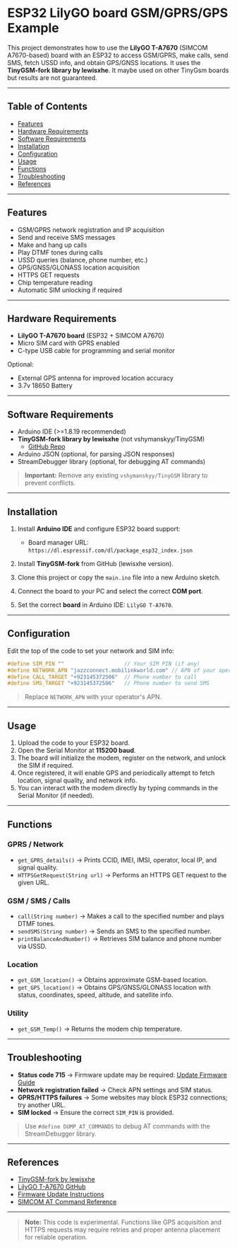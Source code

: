 # ESP32 LilyGO board GSM/GPRS/GPS Example

This project demonstrates how to use the **LilyGO T-A7670** (SIMCOM A7670-based) board with an ESP32 to access GSM/GPRS, make calls, send SMS, fetch USSD info, and obtain GPS/GNSS locations. It uses the **TinyGSM-fork library by lewisxhe**. It maybe used on other TinyGsm boards but results are not guaranteed.

---

## Table of Contents

* [Features](#features)
* [Hardware Requirements](#hardware-requirements)
* [Software Requirements](#software-requirements)
* [Installation](#installation)
* [Configuration](#configuration)
* [Usage](#usage)
* [Functions](#functions)
* [Troubleshooting](#troubleshooting)
* [References](#references)

---

## Features

* GSM/GPRS network registration and IP acquisition
* Send and receive SMS messages
* Make and hang up calls
* Play DTMF tones during calls
* USSD queries (balance, phone number, etc.)
* GPS/GNSS/GLONASS location acquisition
* HTTPS GET requests
* Chip temperature reading
* Automatic SIM unlocking if required

---

## Hardware Requirements

* **LilyGO T-A7670 board** (ESP32 + SIMCOM A7670)
* Micro SIM card with GPRS enabled
* C-type USB cable for programming and serial monitor

Optional:

* External GPS antenna for improved location accuracy
* 3.7v 18650 Battery

---

## Software Requirements

* Arduino IDE (>=1.8.19 recommended)
* **TinyGSM-fork library by lewisxhe** (not vshymanskyy/TinyGSM)
  * [GitHub Repo](https://github.com/lewisxhe/TinyGSM-fork)
* Arduino JSON (optional, for parsing JSON responses)
* StreamDebugger library (optional, for debugging AT commands)

> **Important:** Remove any existing `vshymanskyy/TinyGSM` library to prevent conflicts.

---

## Installation

1. Install **Arduino IDE** and configure ESP32 board support:

   * Board manager URL: `https://dl.espressif.com/dl/package_esp32_index.json`
2. Install **TinyGSM-fork** from GitHub (lewisxhe version).
3. Clone this project or copy the `main.ino` file into a new Arduino sketch.
4. Connect the board to your PC and select the correct **COM port**.
5. Set the correct **board** in Arduino IDE: `LilyGO T-A7670`.

---

## Configuration

Edit the top of the code to set your network and SIM info:

```cpp
#define SIM_PIN ""                   // Your SIM PIN (if any)
#define NETWORK_APN "jazzconnect.mobilinkworld.com" // APN of your operator
#define CALL_TARGET "+923145372506"  // Phone number to call
#define SMS_TARGET "+923145372506"   // Phone number to send SMS
```

> Replace `NETWORK_APN` with your operator's APN.

---

## Usage

1. Upload the code to your ESP32 board.
2. Open the Serial Monitor at **115200 baud**.
3. The board will initialize the modem, register on the network, and unlock the SIM if required.
4. Once registered, it will enable GPS and periodically attempt to fetch location, signal quality, and network info.
5. You can interact with the modem directly by typing commands in the Serial Monitor (if needed).

---

## Functions

### GPRS / Network

* `get_GPRS_details()` → Prints CCID, IMEI, IMSI, operator, local IP, and signal quality.
* `HTTPSGetRequest(String url)` → Performs an HTTPS GET request to the given URL.

### GSM / SMS / Calls

* `call(String number)` → Makes a call to the specified number and plays DTMF tones.
* `sendSMS(String number)` → Sends an SMS to the specified number.
* `printBalanceAndNumber()` → Retrieves SIM balance and phone number via USSD.

### Location

* `get_GSM_location()` → Obtains approximate GSM-based location.
* `get_GPS_location()` → Obtains GPS/GNSS/GLONASS location with status, coordinates, speed, altitude, and satellite info.

### Utility

* `get_GSM_Temp()` → Returns the modem chip temperature.

---

## Troubleshooting

* **Status code 715** → Firmware update may be required:
  [Update Firmware Guide](https://github.com/Xinyuan-LilyGO/LilyGO-T-A76XX/blob/main/docs/update_fw.md)
* **Network registration failed** → Check APN settings and SIM status.
* **GPRS/HTTPS failures** → Some websites may block ESP32 connections; try another URL.
* **SIM locked** → Ensure the correct `SIM_PIN` is provided.

> Use `#define DUMP_AT_COMMANDS` to debug AT commands with the StreamDebugger library.

---

## References

* [TinyGSM-fork by lewisxhe](https://github.com/lewisxhe/TinyGSM-fork)
* [LilyGO T-A7670 GitHub](https://github.com/Xinyuan-LilyGO/LilyGO-T-A76XX)
* [Firmware Update Instructions](https://github.com/Xinyuan-LilyGO/LilyGO-T-A76XX/blob/main/docs/update_fw.md)
* [SIMCOM AT Command Reference](https://simcom.ee/documents/SIMCOM%20Module%20AT%20Command%20Manual/)

---

> **Note:** This code is experimental. Functions like GPS acquisition and HTTPS requests may require retries and proper antenna placement for reliable operation.
